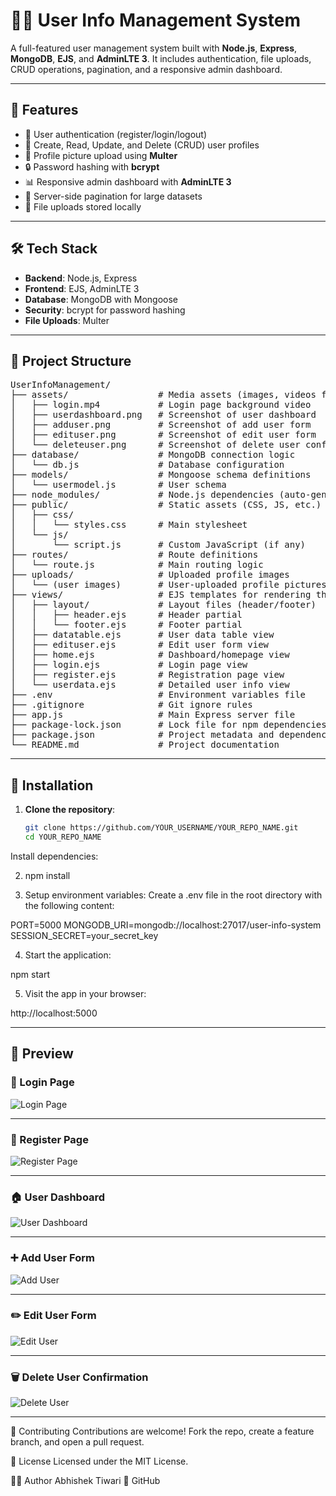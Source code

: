 # 🧑‍💼 User Info Management System

A full-featured user management system built with **Node.js**, **Express**, **MongoDB**, **EJS**, and **AdminLTE 3**. It includes authentication, file uploads, CRUD operations, pagination, and a responsive admin dashboard.

---

## 🚀 Features

- 🔐 User authentication (register/login/logout)
- 📝 Create, Read, Update, and Delete (CRUD) user profiles
- 📁 Profile picture upload using **Multer**
- 🔒 Password hashing with **bcrypt**
- 📊 Responsive admin dashboard with **AdminLTE 3**
- 📃 Server-side pagination for large datasets
- 📁 File uploads stored locally

---

## 🛠️ Tech Stack

- **Backend**: Node.js, Express
- **Frontend**: EJS, AdminLTE 3
- **Database**: MongoDB with Mongoose
- **Security**: bcrypt for password hashing
- **File Uploads**: Multer

---

## 📁 Project Structure


<pre>
UserInfoManagement/
├── assets/                 # Media assets (images, videos for documentation/screenshots)
│   ├── login.mp4           # Login page background video
│   ├── userdashboard.png   # Screenshot of user dashboard
│   ├── adduser.png         # Screenshot of add user form
│   ├── edituser.png        # Screenshot of edit user form
│   └── deleteuser.png      # Screenshot of delete user confirmation
├── database/               # MongoDB connection logic
│   └── db.js               # Database configuration
├── models/                 # Mongoose schema definitions
│   └── usermodel.js        # User schema
├── node_modules/           # Node.js dependencies (auto-generated)
├── public/                 # Static assets (CSS, JS, etc.)
│   ├── css/
│   │   └── styles.css      # Main stylesheet
│   └── js/
│       └── script.js       # Custom JavaScript (if any)
├── routes/                 # Route definitions
│   └── route.js            # Main routing logic
├── uploads/                # Uploaded profile images
│   └── (user images)       # User-uploaded profile pictures
├── views/                  # EJS templates for rendering the frontend
│   ├── layout/             # Layout files (header/footer)
│   │   ├── header.ejs      # Header partial
│   │   └── footer.ejs      # Footer partial
│   ├── datatable.ejs       # User data table view
│   ├── edituser.ejs        # Edit user form view
│   ├── home.ejs            # Dashboard/homepage view
│   ├── login.ejs           # Login page view
│   ├── register.ejs        # Registration page view
│   └── userdata.ejs        # Detailed user info view
├── .env                    # Environment variables file
├── .gitignore              # Git ignore rules
├── app.js                  # Main Express server file
├── package-lock.json       # Lock file for npm dependencies
├── package.json            # Project metadata and dependencies
└── README.md               # Project documentation
</pre>



---

## 🔧 Installation

1. **Clone the repository**:
   ```bash
   git clone https://github.com/YOUR_USERNAME/YOUR_REPO_NAME.git
   cd YOUR_REPO_NAME

Install dependencies:

2. npm install
 
3. Setup environment variables: Create a .env file in the root directory with the following content:

PORT=5000
MONGODB_URI=mongodb://localhost:27017/user-info-system
SESSION_SECRET=your_secret_key

4. Start the application:

npm start

5. Visit the app in your browser:

http://localhost:5000

---


## 📸 Preview


### 🔐 Login Page
![Login Page](assets/login.png)


---

### 📝 Register Page
![Register Page](assets/signup.png)



---

### 🏠 User Dashboard
![User Dashboard](assets/userdashboard.png)

---

### ➕ Add User Form
![Add User](assets/adduser.png)

---

### ✏️ Edit User Form
![Edit User](assets/edituser.png)

---

### 🗑️ Delete User Confirmation
![Delete User](assets/deleteuser.png)




---

🤝 Contributing
Contributions are welcome!
Fork the repo, create a feature branch, and open a pull request.

📜 License
Licensed under the MIT License.

👨‍💻 Author
Abhishek Tiwari
🔗 GitHub